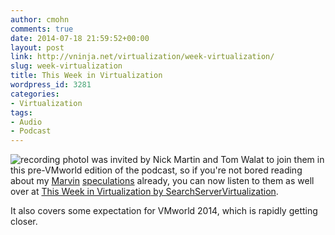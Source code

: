 ```yaml
---
author: cmohn
comments: true
date: 2014-07-18 21:59:52+00:00
layout: post
link: http://vninja.net/virtualization/week-virtualization/
slug: week-virtualization
title: This Week in Virtualization
wordpress_id: 3281
categories:
- Virtualization
tags:
- Audio
- Podcast
---
```


![recording photo](http://vninja.net/wordpress/wp-content/uploads/2014/07/4698e4136cb25d23d2ee4441_150_recording.jpg)I was invited by Nick Martin and Tom Walat to join them in this pre-VMworld edition of the podcast, so if you're not bored reading about my [Marvin](http://vninja.net/vmware-2/vmwares-mystic-marvin-project/) [speculations](http://vninja.net/vmware-2/marvin-speculation/) already, you can now listen to them as well over at [This Week in Virtualization](http://searchservervirtualization.techtarget.com/podcast/VMware-Marvin-speculation-and-VMworld-expectations)[ by SearchServerVirtualization](http://searchservervirtualization.techtarget.com/podcast/VMware-Marvin-speculation-and-VMworld-expectations). 

It also covers some expectation for VMworld 2014, which is rapidly getting closer.
